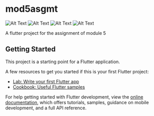# mod5asgmt

![Alt Text](lib/Screenshot/09DE0772-C515-4E11-84B5-403964444FA1.jpeg)
![Alt Text](lib/Screenshot/60E69C04-C68F-49F0-B4CF-7E0EFD416289.jpeg)
![Alt Text](lib/Screenshot/33883467-CEFC-444A-82FA-7F12F59BC093.jpeg)
![Alt Text](lib/Screenshot/70D62765-9E38-4383-AA0E-DBD6C967B1BF.jpeg)

A flutter project for the assignment of module 5

## Getting Started

This project is a starting point for a Flutter application.

A few resources to get you started if this is your first Flutter project:

- [Lab: Write your first Flutter app](https://docs.flutter.dev/get-started/codelab)
- [Cookbook: Useful Flutter samples](https://docs.flutter.dev/cookbook)

For help getting started with Flutter development, view the
[online documentation](https://docs.flutter.dev/), which offers tutorials,
samples, guidance on mobile development, and a full API reference.
